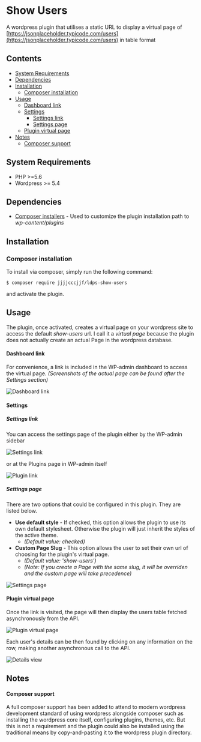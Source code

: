 # Show Users

A wordpress plugin that utilises a static URL to display a virtual page of [https://jsonplaceholder.typicode.com/users](https://jsonplaceholder.typicode.com/users) in table format

## Contents
* [System Requirements](#system-requirements)
* [Dependencies](#dependencies)
* [Installation](#installation)
    * [Composer installation](#composer-installation)
* [Usage](#usage)
    * [Dashboard link](#dashboard-link)
    * [Settings](#settings)
        * [Settings link](#settings-link)
        * [Settings page](#settings-link)
    * [Plugin virtual page](#plugin-virtual-page)
* [Notes](#notes)
    * [Composer support](#composer-support)

## System Requirements
* PHP >=5.6
* Wordpress >= 5.4

## Dependencies 
* [Composer installers](https://github.com/composer/installers) - Used to customize the plugin installation path to *wp-content/plugins*

## Installation
### Composer installation
To install via composer, simply run the following command:  

`$ composer require jjjjcccjjf/ldps-show-users`  

and activate the plugin.

## Usage
The plugin, once activated, creates a virtual page on your wordpress site to access the default *show-users* url. I call it a *virtual page* because the plugin does not actually create an actual Page in the wordpress database. 

#### Dashboard link
For convenience, a link is included in the WP-admin dashboard to access the virtual page. *(Screenshots of the actual page can be found after the Settings section)*

![Dashboard link](https://i.imgur.com/tGZzDKK.png)

#### Settings
##### Settings link
You can access the settings page of the plugin either by the WP-admin sidebar

![Settings link](https://i.imgur.com/Iwv3bwV.png)

or at the Plugins page in WP-admin itself

![Plugin link](https://i.imgur.com/2BB2bHc.png)

##### Settings page
There are two options that could be configured in this plugin. They are listed below.

* **Use default style** - If checked, this option allows the plugin to use its own default stylesheet. Otherwise the plugin will just inherit the styles of the active theme. 
    * *(Default value: checked)*
* **Custom Page Slug** - This option allows the user to set their own url of choosing for the plugin's virtual page. 
    * *(Default value: 'show-users')*
    * *(Note: If you create a Page with the same slug, it will be overriden and the custom page will take precedence)*

![Settings page](https://i.imgur.com/8QVvOXd.png)

#### Plugin virtual page
Once the link is visited, the page will then display the users table fetched asynchronously from the API.

![Plugin virtual page](https://i.imgur.com/plsj7FD.png)

Each user's details can be then found by clicking on any information on the row, making another asynchronous call to the API.

![Details view](https://i.imgur.com/Gt8ESqv.png)

## Notes
#### Composer support
A full composer support has been added to attend to modern wordpress development standard of using wordpress alongside composer such as installing the wordpress core itself, configuring plugins, themes, etc. But this is not a requirement and the plugin could also be installed using the traditional means by copy-and-pasting it to the wordpress plugin directory.